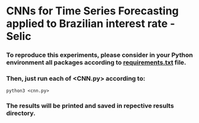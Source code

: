 # CNNs for Time Series Forecasting applied to Brazilian interest rate - Selic
### To reproduce this experiments, please consider in your Python environment all packages according to [requirements.txt](https://github.com/romoreira/Selic-TSPrediction/blob/main/requirements.txt) file.

### Then, just run each of <CNN.py> according to:
    python3 <cnn.py>

### The results will be printed and saved in repective results directory.